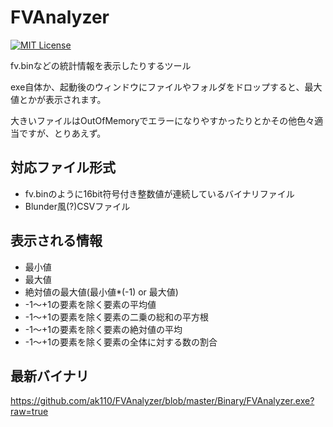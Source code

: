 FVAnalyzer
==========
[![MIT License](http://img.shields.io/badge/license-MIT-blue.svg?style=flat)](LICENSE)

fv.binなどの統計情報を表示したりするツール


exe自体か、起動後のウィンドウにファイルやフォルダをドロップすると、最大値とかが表示されます。

大きいファイルはOutOfMemoryでエラーになりやすかったりとかその他色々適当ですが、とりあえず。


対応ファイル形式
-----
- fv.binのように16bit符号付き整数値が連続しているバイナリファイル
- Blunder風(?)CSVファイル


表示される情報
-----
- 最小値
- 最大値
- 絶対値の最大値(最小値*(-1) or 最大値)
- -1～+1の要素を除く要素の平均値
- -1～+1の要素を除く要素の二乗の総和の平方根
- -1～+1の要素を除く要素の絶対値の平均
- -1～+1の要素を除く要素の全体に対する数の割合



最新バイナリ
------
https://github.com/ak110/FVAnalyzer/blob/master/Binary/FVAnalyzer.exe?raw=true
